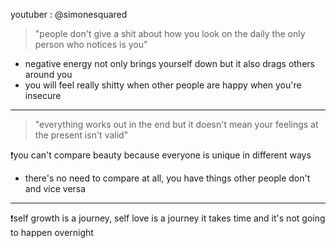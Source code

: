 youtuber : @simonesquared

>"people don't give a shit about how you look on the daily the only person who notices is you"
- negative energy not only brings yourself down but it also drags others around you 
- you will feel really shitty when other people are happy when you're insecure
------
>"everything works out in the end but it doesn't mean your feelings at the present isn't valid"

❗you can't compare beauty because everyone is unique in different ways
- there's no need to compare at all, you have things other people don't and vice versa
------
❗self growth is a journey, self love is a journey
it takes time and it's not going to happen overnight